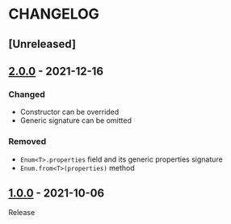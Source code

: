 # CHANGELOG
## [Unreleased]

## [2.0.0](../../compare/1.0.0..2.0.0) - 2021-12-16
### Changed
- Constructor can be overrided
- Generic signature can be omitted

### Removed
- `Enum<T>.properties` field and its generic properties signature
- `Enum.from<T>(properties)` method

## [1.0.0](../../tree/1.0.0) - 2021-10-06
Release
